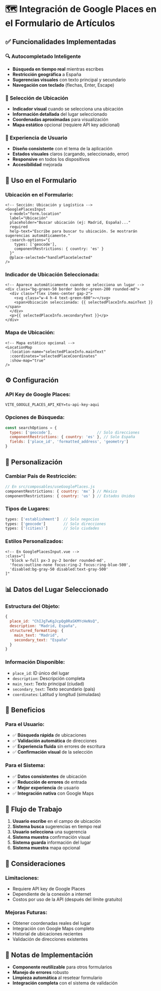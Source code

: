 # 🗺️ Integración de Google Places en el Formulario de Artículos

## ✅ Funcionalidades Implementadas

### 🔍 **Autocompletado Inteligente**
- **Búsqueda en tiempo real** mientras escribes
- **Restricción geográfica** a España
- **Sugerencias visuales** con texto principal y secundario
- **Navegación con teclado** (flechas, Enter, Escape)

### 📍 **Selección de Ubicación**
- **Indicador visual** cuando se selecciona una ubicación
- **Información detallada** del lugar seleccionado
- **Coordenadas aproximadas** para visualización
- **Mapa estático** opcional (requiere API key adicional)

### 🎨 **Experiencia de Usuario**
- **Diseño consistente** con el tema de la aplicación
- **Estados visuales** claros (cargando, seleccionado, error)
- **Responsive** en todos los dispositivos
- **Accesibilidad** mejorada

## 🚀 Uso en el Formulario

### **Ubicación en el Formulario:**
```vue
<!-- Sección: Ubicación y Logística -->
<GooglePlacesInput
  v-model="form.location"
  label="Ubicación"
  placeholder="Buscar ubicación (ej: Madrid, España)..."
  required
  help-text="Escribe para buscar tu ubicación. Se mostrarán sugerencias automáticamente."
  :search-options="{
    types: ['geocode'],
    componentRestrictions: { country: 'es' }
  }"
  @place-selected="handlePlaceSelected"
/>
```

### **Indicador de Ubicación Seleccionada:**
```vue
<!-- Aparece automáticamente cuando se selecciona un lugar -->
<div class="bg-green-50 border border-green-200 rounded-md">
  <div class="flex items-center gap-2">
    <svg class="w-4 h-4 text-green-600">✓</svg>
    <span>Ubicación seleccionada: {{ selectedPlaceInfo.mainText }}</span>
  </div>
  <p>{{ selectedPlaceInfo.secondaryText }}</p>
</div>
```

### **Mapa de Ubicación:**
```vue
<!-- Mapa estático opcional -->
<LocationMap
  :location-name="selectedPlaceInfo.mainText"
  :coordinates="selectedPlaceCoordinates"
  :show-map="true"
/>
```

## ⚙️ Configuración

### **API Key de Google Places:**
```env
VITE_GOOGLE_PLACES_API_KEY=tu-api-key-aqui
```

### **Opciones de Búsqueda:**
```javascript
const searchOptions = {
  types: ['geocode'],                    // Solo direcciones
  componentRestrictions: { country: 'es' }, // Solo España
  fields: ['place_id', 'formatted_address', 'geometry']
}
```

## 🔧 Personalización

### **Cambiar País de Restricción:**
```javascript
// En src/composables/useGooglePlaces.js
componentRestrictions: { country: 'mx' } // México
componentRestrictions: { country: 'us' } // Estados Unidos
```

### **Tipos de Lugares:**
```javascript
types: ['establishment']  // Solo negocios
types: ['geocode']        // Solo direcciones
types: ['(cities)']       // Solo ciudades
```

### **Estilos Personalizados:**
```vue
<!-- En GooglePlacesInput.vue -->
:class="[
  'block w-full px-3 py-2 border rounded-md',
  'focus:outline-none focus:ring-2 focus:ring-blue-500',
  'disabled:bg-gray-50 disabled:text-gray-500'
]"
```

## 📊 Datos del Lugar Seleccionado

### **Estructura del Objeto:**
```javascript
{
  place_id: "ChIJgTwKgJcpQg0RaSKMYcHeNsQ",
  description: "Madrid, España",
  structured_formatting: {
    main_text: "Madrid",
    secondary_text: "España"
  }
}
```

### **Información Disponible:**
- `place_id`: ID único del lugar
- `description`: Descripción completa
- `main_text`: Texto principal (ciudad)
- `secondary_text`: Texto secundario (país)
- `coordinates`: Latitud y longitud (simuladas)

## 🎯 Beneficios

### **Para el Usuario:**
- ✅ **Búsqueda rápida** de ubicaciones
- ✅ **Validación automática** de direcciones
- ✅ **Experiencia fluida** sin errores de escritura
- ✅ **Confirmación visual** de la selección

### **Para el Sistema:**
- ✅ **Datos consistentes** de ubicación
- ✅ **Reducción de errores** de entrada
- ✅ **Mejor experiencia** de usuario
- ✅ **Integración nativa** con Google Maps

## 🔄 Flujo de Trabajo

1. **Usuario escribe** en el campo de ubicación
2. **Sistema busca** sugerencias en tiempo real
3. **Usuario selecciona** una sugerencia
4. **Sistema muestra** confirmación visual
5. **Sistema guarda** información del lugar
6. **Sistema muestra** mapa opcional

## 🚨 Consideraciones

### **Limitaciones:**
- Requiere API key de Google Places
- Dependiente de la conexión a internet
- Costos por uso de la API (después del límite gratuito)

### **Mejoras Futuras:**
- Obtener coordenadas reales del lugar
- Integración con Google Maps completo
- Historial de ubicaciones recientes
- Validación de direcciones existentes

## 📝 Notas de Implementación

- **Componente reutilizable** para otros formularios
- **Manejo de errores** robusto
- **Limpieza automática** al resetear formulario
- **Integración completa** con el sistema de validación





